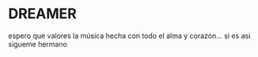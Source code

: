 # DREAMER
espero que valores la música hecha con todo el alma y corazón... si es asi sigueme hermano
